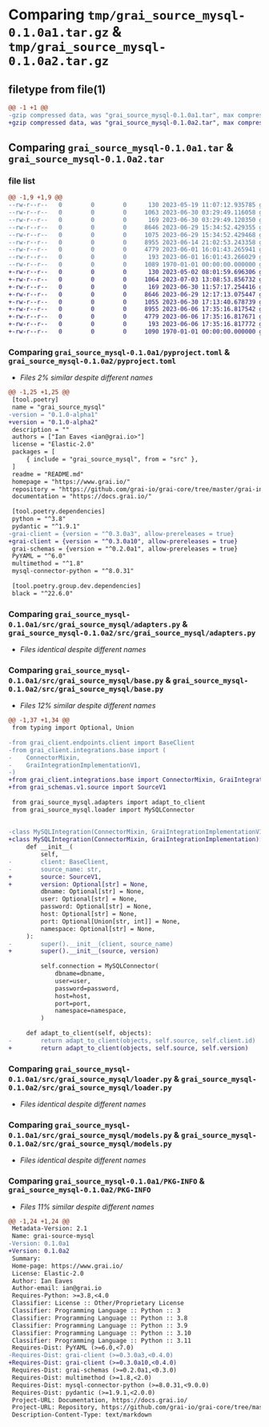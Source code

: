 # Comparing `tmp/grai_source_mysql-0.1.0a1.tar.gz` & `tmp/grai_source_mysql-0.1.0a2.tar.gz`

## filetype from file(1)

```diff
@@ -1 +1 @@
-gzip compressed data, was "grai_source_mysql-0.1.0a1.tar", max compression
+gzip compressed data, was "grai_source_mysql-0.1.0a2.tar", max compression
```

## Comparing `grai_source_mysql-0.1.0a1.tar` & `grai_source_mysql-0.1.0a2.tar`

### file list

```diff
@@ -1,9 +1,9 @@
--rw-r--r--   0        0        0      130 2023-05-19 11:07:12.935785 grai_source_mysql-0.1.0a1/README.md
--rw-r--r--   0        0        0     1063 2023-06-30 03:29:49.116058 grai_source_mysql-0.1.0a1/pyproject.toml
--rw-r--r--   0        0        0      169 2023-06-30 03:29:49.120350 grai_source_mysql-0.1.0a1/src/grai_source_mysql/__init__.py
--rw-r--r--   0        0        0     8646 2023-06-29 15:34:52.429355 grai_source_mysql-0.1.0a1/src/grai_source_mysql/adapters.py
--rw-r--r--   0        0        0     1075 2023-06-29 15:34:52.429468 grai_source_mysql-0.1.0a1/src/grai_source_mysql/base.py
--rw-r--r--   0        0        0     8955 2023-06-14 21:02:53.243358 grai_source_mysql-0.1.0a1/src/grai_source_mysql/loader.py
--rw-r--r--   0        0        0     4779 2023-06-01 16:01:43.265941 grai_source_mysql-0.1.0a1/src/grai_source_mysql/models.py
--rw-r--r--   0        0        0      193 2023-06-01 16:01:43.266029 grai_source_mysql-0.1.0a1/src/grai_source_mysql/package_definitions.py
--rw-r--r--   0        0        0     1089 1970-01-01 00:00:00.000000 grai_source_mysql-0.1.0a1/PKG-INFO
+-rw-r--r--   0        0        0      130 2023-05-02 08:01:59.696306 grai_source_mysql-0.1.0a2/README.md
+-rw-r--r--   0        0        0     1064 2023-07-03 13:08:53.856732 grai_source_mysql-0.1.0a2/pyproject.toml
+-rw-r--r--   0        0        0      169 2023-06-30 11:57:17.254416 grai_source_mysql-0.1.0a2/src/grai_source_mysql/__init__.py
+-rw-r--r--   0        0        0     8646 2023-06-29 12:17:13.075447 grai_source_mysql-0.1.0a2/src/grai_source_mysql/adapters.py
+-rw-r--r--   0        0        0     1055 2023-06-30 17:13:40.678739 grai_source_mysql-0.1.0a2/src/grai_source_mysql/base.py
+-rw-r--r--   0        0        0     8955 2023-06-06 17:35:16.817542 grai_source_mysql-0.1.0a2/src/grai_source_mysql/loader.py
+-rw-r--r--   0        0        0     4779 2023-06-06 17:35:16.817671 grai_source_mysql-0.1.0a2/src/grai_source_mysql/models.py
+-rw-r--r--   0        0        0      193 2023-06-06 17:35:16.817772 grai_source_mysql-0.1.0a2/src/grai_source_mysql/package_definitions.py
+-rw-r--r--   0        0        0     1090 1970-01-01 00:00:00.000000 grai_source_mysql-0.1.0a2/PKG-INFO
```

### Comparing `grai_source_mysql-0.1.0a1/pyproject.toml` & `grai_source_mysql-0.1.0a2/pyproject.toml`

 * *Files 2% similar despite different names*

```diff
@@ -1,25 +1,25 @@
 [tool.poetry]
 name = "grai_source_mysql"
-version = "0.1.0-alpha1"
+version = "0.1.0-alpha2"
 description = ""
 authors = ["Ian Eaves <ian@grai.io>"]
 license = "Elastic-2.0"
 packages = [
     { include = "grai_source_mysql", from = "src" },
 ]
 readme = "README.md"
 homepage = "https://www.grai.io/"
 repository = "https://github.com/grai-io/grai-core/tree/master/grai-integrations/source-mysql"
 documentation = "https://docs.grai.io/"
 
 [tool.poetry.dependencies]
 python = "^3.8"
 pydantic = "^1.9.1"
-grai-client = {version = "^0.3.0a3", allow-prereleases = true}
+grai-client = {version = "^0.3.0a10", allow-prereleases = true}
 grai-schemas = {version = "^0.2.0a1", allow-prereleases = true}
 PyYAML = "^6.0"
 multimethod = "^1.8"
 mysql-connector-python = "^8.0.31"
 
 [tool.poetry.group.dev.dependencies]
 black = "^22.6.0"
```

### Comparing `grai_source_mysql-0.1.0a1/src/grai_source_mysql/adapters.py` & `grai_source_mysql-0.1.0a2/src/grai_source_mysql/adapters.py`

 * *Files identical despite different names*

### Comparing `grai_source_mysql-0.1.0a1/src/grai_source_mysql/base.py` & `grai_source_mysql-0.1.0a2/src/grai_source_mysql/base.py`

 * *Files 12% similar despite different names*

```diff
@@ -1,37 +1,34 @@
 from typing import Optional, Union
 
-from grai_client.endpoints.client import BaseClient
-from grai_client.integrations.base import (
-    ConnectorMixin,
-    GraiIntegrationImplementationV1,
-)
+from grai_client.integrations.base import ConnectorMixin, GraiIntegrationImplementation
+from grai_schemas.v1.source import SourceV1
 
 from grai_source_mysql.adapters import adapt_to_client
 from grai_source_mysql.loader import MySQLConnector
 
 
-class MySQLIntegration(ConnectorMixin, GraiIntegrationImplementationV1):
+class MySQLIntegration(ConnectorMixin, GraiIntegrationImplementation):
     def __init__(
         self,
-        client: BaseClient,
-        source_name: str,
+        source: SourceV1,
+        version: Optional[str] = None,
         dbname: Optional[str] = None,
         user: Optional[str] = None,
         password: Optional[str] = None,
         host: Optional[str] = None,
         port: Optional[Union[str, int]] = None,
         namespace: Optional[str] = None,
     ):
-        super().__init__(client, source_name)
+        super().__init__(source, version)
 
         self.connection = MySQLConnector(
             dbname=dbname,
             user=user,
             password=password,
             host=host,
             port=port,
             namespace=namespace,
         )
 
     def adapt_to_client(self, objects):
-        return adapt_to_client(objects, self.source, self.client.id)
+        return adapt_to_client(objects, self.source, self.version)
```

### Comparing `grai_source_mysql-0.1.0a1/src/grai_source_mysql/loader.py` & `grai_source_mysql-0.1.0a2/src/grai_source_mysql/loader.py`

 * *Files identical despite different names*

### Comparing `grai_source_mysql-0.1.0a1/src/grai_source_mysql/models.py` & `grai_source_mysql-0.1.0a2/src/grai_source_mysql/models.py`

 * *Files identical despite different names*

### Comparing `grai_source_mysql-0.1.0a1/PKG-INFO` & `grai_source_mysql-0.1.0a2/PKG-INFO`

 * *Files 11% similar despite different names*

```diff
@@ -1,24 +1,24 @@
 Metadata-Version: 2.1
 Name: grai-source-mysql
-Version: 0.1.0a1
+Version: 0.1.0a2
 Summary: 
 Home-page: https://www.grai.io/
 License: Elastic-2.0
 Author: Ian Eaves
 Author-email: ian@grai.io
 Requires-Python: >=3.8,<4.0
 Classifier: License :: Other/Proprietary License
 Classifier: Programming Language :: Python :: 3
 Classifier: Programming Language :: Python :: 3.8
 Classifier: Programming Language :: Python :: 3.9
 Classifier: Programming Language :: Python :: 3.10
 Classifier: Programming Language :: Python :: 3.11
 Requires-Dist: PyYAML (>=6.0,<7.0)
-Requires-Dist: grai-client (>=0.3.0a3,<0.4.0)
+Requires-Dist: grai-client (>=0.3.0a10,<0.4.0)
 Requires-Dist: grai-schemas (>=0.2.0a1,<0.3.0)
 Requires-Dist: multimethod (>=1.8,<2.0)
 Requires-Dist: mysql-connector-python (>=8.0.31,<9.0.0)
 Requires-Dist: pydantic (>=1.9.1,<2.0.0)
 Project-URL: Documentation, https://docs.grai.io/
 Project-URL: Repository, https://github.com/grai-io/grai-core/tree/master/grai-integrations/source-mysql
 Description-Content-Type: text/markdown
```

